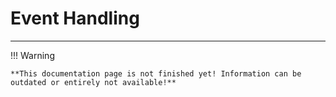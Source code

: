 # Event Handling

---

!!! Warning

    **This documentation page is not finished yet! Information can be outdated or entirely not available!**
